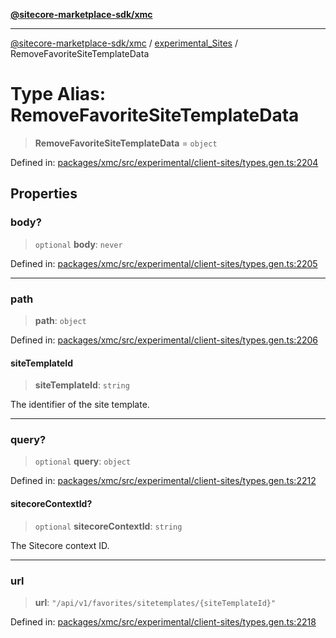 [**@sitecore-marketplace-sdk/xmc**](../../../../README.md)

***

[@sitecore-marketplace-sdk/xmc](../../../../README.md) / [experimental\_Sites](../README.md) / RemoveFavoriteSiteTemplateData

# Type Alias: RemoveFavoriteSiteTemplateData

> **RemoveFavoriteSiteTemplateData** = `object`

Defined in: [packages/xmc/src/experimental/client-sites/types.gen.ts:2204](https://github.com/Sitecore/marketplace-sdk/blob/main/packages/xmc/src/experimental/client-sites/types.gen.ts#L2204)

## Properties

### body?

> `optional` **body**: `never`

Defined in: [packages/xmc/src/experimental/client-sites/types.gen.ts:2205](https://github.com/Sitecore/marketplace-sdk/blob/main/packages/xmc/src/experimental/client-sites/types.gen.ts#L2205)

***

### path

> **path**: `object`

Defined in: [packages/xmc/src/experimental/client-sites/types.gen.ts:2206](https://github.com/Sitecore/marketplace-sdk/blob/main/packages/xmc/src/experimental/client-sites/types.gen.ts#L2206)

#### siteTemplateId

> **siteTemplateId**: `string`

The identifier of the site template.

***

### query?

> `optional` **query**: `object`

Defined in: [packages/xmc/src/experimental/client-sites/types.gen.ts:2212](https://github.com/Sitecore/marketplace-sdk/blob/main/packages/xmc/src/experimental/client-sites/types.gen.ts#L2212)

#### sitecoreContextId?

> `optional` **sitecoreContextId**: `string`

The Sitecore context ID.

***

### url

> **url**: `"/api/v1/favorites/sitetemplates/{siteTemplateId}"`

Defined in: [packages/xmc/src/experimental/client-sites/types.gen.ts:2218](https://github.com/Sitecore/marketplace-sdk/blob/main/packages/xmc/src/experimental/client-sites/types.gen.ts#L2218)
